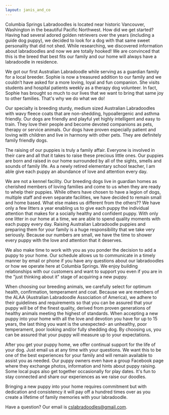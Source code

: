 ```yaml
---
layout: janis_and_co 
---
```

Columbia Springs Labradoodles is located near historic Vancouver, Washington in the beautiful Pacific Northwest. How did we get started? Having had several adored golden retrievers over the years (including a guide dog puppy), we decided to look for a dog with that same sweet personality that did not shed. While researching, we discovered information about labradoodles and now we are totally hooked! We are convinced that this is the breed that best fits our family and our home will always have a labradoodle in residence.


We got our first Australian Labradoodle while serving as a guardian family for a local breeder. Sophie is now a treasured addition to our family and we couldn’t have asked for a more loving, loyal and fun companion. She visits students and hospital patients weekly as a therapy dog volunteer. In fact, Sophie has brought so much to our lives that we want to bring that same joy to other families. That's why we do what we do!


Our specialty is breeding sturdy, medium sized Australian Labradoodles with wavy fleece coats that are non-shedding, hypoallergenic and asthma friendly. Our dogs are friendly and playful yet highly intelligent and easy to train. They love their people and become devoted companions as pets, therapy or service animals. Our dogs have proven especially patient and loving with children and live in harmony with other pets. They are definitely family friendly dogs.


The raising of our puppies is truly a family affair. Everyone is involved in their care and all that it takes to raise these precious little ones. Our puppies are born and raised in our home surrounded by all of the sights, smells and sounds of family life. As a newly retired elementary school teacher, I am able give each puppy an abundance of love and attention every day.


We are not a kennel facility. Our breeding dogs live in guardian homes as cherished members of loving families and come to us when they are ready to whelp their puppies. While others have chosen to have a legion of dogs, multiple staff and even separate facilities, we have decided to remain small and home based. What else makes us different from the others?? We have only a few litters a year enabling us to give each puppy the individual attention that makes for a socially healthy and confident puppy. With only one litter in our home at a time, we are able to spend quality moments with each puppy every day. Raising Australian Labradoodle puppies and preparing them for your family is a huge responsibility that we take very seriously. Because our numbers are small, we have the time to shower every puppy with the love and attention that it deserves.


We also make time to work with you as you ponder the decision to add a puppy to your home. Our schedule allows us to communicate in a timely manner by email or phone if you have any questions about our labradoodles or how we operate here at Columbia Springs. We enjoy building relationships with our customers and want to support you even if you are in the "just thinking about it" stage of acquiring a new puppy.


When choosing our breeding animals, we carefully select for optimum health, confirmation, temperament and coat. Because we are members of the  ALAA (Australian Labradoodle Association of America), we adhere to their guidelines and requirements so that you can be assured that your puppy will be of the finest quality, derived from proven generations of healthy animals meeting the highest of standards. When accepting a new puppy into your home with all the love and devotion you have for up to 15 years, the last thing you want is the unexpected- an unhealthy, poor temperament, poor looking and/or fully shedding dog. By choosing us, you can be assured that your puppy will measure up to your expectations.


After you get your puppy home, we offer continual support for the life of your dog. Just email us at any time with your questions. We want this to be one of the best experiences for your family and will remain available to assist you as needed. Our puppy owners even have a group Facebook page where they exchange photos, information and hints about puppy raising. Some local pups also get together occasionally for play dates. It's fun to stay connected and share our experiences as we raise our doodles.


Bringing a new puppy into your home requires commitment but with dedication and consistency it will pay off a hundred times over as you create a lifetime of family memories with your labradoodle.


Have a question? Our email is cslabradoodles@gmail.com.